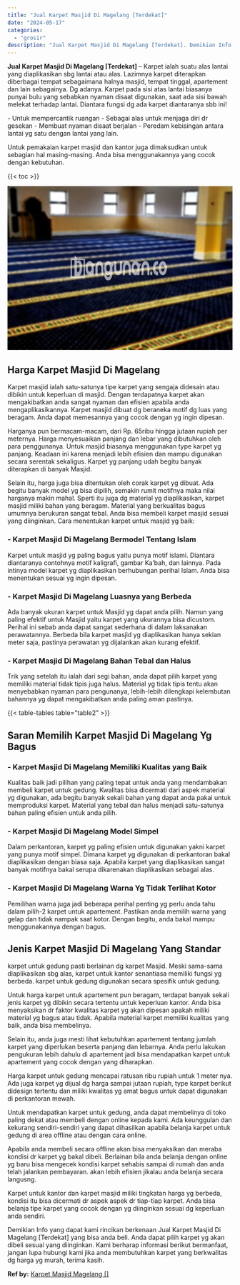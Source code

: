 ```yaml
---
title: "Jual Karpet Masjid Di Magelang [Terdekat]"
date: "2024-05-17"
categories: 
  - "grosir"
description: "Jual Karpet Masjid Di Magelang [Terdekat]. Demikian Info yang dapat kami rincikan berkenaan Jual Karpet Masjid Di Magelang [Terdekat] yang bisa anda beli...."
---
```


**Jual Karpet Masjid Di Magelang \[Terdekat\]** – Karpet ialah suatu alas lantai yang diaplikasikan sbg lantai atau alas. Lazimnya karpet diterapkan diberbagai tempat sebagaimana halnya masjid, tempat tinggal, apartement dan lain sebagainya. Dg adanya. Karpet pada sisi atas lantai biasanya punyai bulu yang sebabkan nyaman disaat digunakan, saat ada sisi bawah melekat terhadap lantai. Diantara fungsi dg ada karpet diantaranya sbb ini!

\- Untuk mempercantik ruangan - Sebagai alas untuk menjaga diri dr gesekan - Membuat nyaman disaat berjalan - Peredam kebisingan antara lantai yg satu dengan lantai yang lain.

Untuk pemakaian karpet masjid dan kantor juga dimaksudkan untuk sebagian hal masing-masing. Anda bisa menggunakannya yang cocok dengan kebutuhan.

{{< toc >}}

![Jual Karpet Masjid Di Magelang [Terdekat]](/images/grosir-karpet-murah-33.png)

## Harga Karpet Masjid Di Magelang

Karpet masjid ialah satu-satunya tipe karpet yang sengaja didesain atau dibikin untuk keperluan di masjid. Dengan terdapatnya karpet akan mengakibatkan anda sangat nyaman dan efisien apabila anda mengaplikasikannya. Karpet masjid dibuat dg beraneka motif dg luas yang beragam. Anda dapat memesannya yang cocok dengan yg ingin dipesan.

Harganya pun bermacam-macam, dari Rp. 65ribu hingga jutaan rupiah per meternya. Harga menyesuaikan panjang dan lebar yang dibutuhkan oleh para penggunanya. Untuk masjid biasanya menggunakan type karpet yg panjang. Keadaan ini karena menjadi lebih efisien dan mampu digunakan secara serentak sekaligus. Karpet yg panjang udah begitu banyak diterapkan di banyak Masjid.

Selain itu, harga juga bisa ditentukan oleh corak karpet yg dibuat. Ada begitu banyak model yg bisa dipilih, semakin rumit motifnya maka nilai harganya makin mahal. Sperti itu juga dg material yg diaplikasikan, karpet masjid miliki bahan yang beragam. Material yang berkualitas bagus umumnya berukuran sangat tebal. Anda bisa membeli karpet masjid sesuai yang diinginkan. Cara menentukan karpet untuk masjid yg baik:

### \- Karpet Masjid Di Magelang Bermodel Tentang Islam

Karpet untuk masjid yg paling bagus yaitu punya motif islami. Diantara diantaranya contohnya motif kaligrafi, gambar Ka’bah, dan lainnya. Pada intinya model karpet yg diaplikasikan berhubungan perihal Islam. Anda bisa menentukan sesuai yg ingin dipesan.

### \- Karpet Masjid Di Magelang Luasnya yang Berbeda

Ada banyak ukuran karpet untuk Masjid yg dapat anda pilih. Namun yang paling efektif untuk Masjid yaitu karpet yang ukurannya bisa dicustom. Perihal ini sebab anda dapat sangat sederhana di dalam laksanakan perawatannya. Berbeda bila karpet masjid yg diaplikasikan hanya sekian meter saja, pastinya perawatan yg dijalankan akan kurang efektif.

### \- Karpet Masjid Di Magelang Bahan Tebal dan Halus

Trik yang setelah itu ialah dari segi bahan, anda dapat pilih karpet yang memiliki material tidak tipis juga halus. Material yg tidak tipis tentu akan menyebabkan nyaman para pengunanya, lebih-lebih dilengkapi kelembutan bahannya yg dapat mengakibatkan anda paling aman pastinya.

{{< table-tables table="table2" >}}

## Saran Memilih Karpet Masjid Di Magelang Yg Bagus

### \- Karpet Masjid Di Magelang Memiliki Kualitas yang Baik

Kualitas baik jadi pilihan yang paling tepat untuk anda yang mendambakan membeli karpet untuk gedung. Kwalitas bisa dicermati dari aspek material yg digunakan, ada begitu banyak sekali bahan yang dapat anda pakai untuk memproduksi karpet. Material yang tebal dan halus menjadi satu-satunya bahan paling efisien untuk anda pilih.

### \- Karpet Masjid Di Magelang Model Simpel

Dalam perkantoran, karpet yg paling efisien untuk digunakan yakni karpet yang punya motif simpel. Dimana karpet yg digunakan di perkantoran bakal diaplikasikan dengan biasa saja. Apabila karpet yang diaplikasikan sangat banyak motifnya bakal serupa dikarenakan diaplikasikan sebagai alas.

### \- Karpet Masjid Di Magelang Warna Yg Tidak Terlihat Kotor

Pemilihan warna juga jadi beberapa perihal penting yg perlu anda tahu dalam pilih-2 karpet untuk apartement. Pastikan anda memilih warna yang gelap dan tidak nampak saat kotor. Dengan begitu, anda bakal mampu menggunakannya dengan bagus.

## Jenis Karpet Masjid Di Magelang Yang Standar

karpet untuk gedung pasti berlainan dg karpet Masjid. Meski sama-sama diaplikasikan sbg alas, karpet untuk kantor senantiasa memiliki fungsi yg berbeda. karpet untuk gedung digunakan secara spesifik untuk gedung.

Untuk harga karpet untuk apartement pun beragam, terdapat banyak sekali jenis karpet yg dibikin secara tertentu untuk keperluan kantor. Anda bisa menyaksikan dr faktor kwalitas karpet yg akan dipesan apakah miliki material yg bagus atau tidak. Apabila material karpet memiliki kualitas yang baik, anda bisa membelinya.

Selain itu, anda juga mesti lihat kebutuhkan apartement tentang jumlah karpet yang diperlukan beserta panjang dan lebarnya. Anda perlu lakukan pengukuran lebih dahulu di apartement jadi bisa mendapatkan karpet untuk apartement yang cocok dengan yang diharapkan.

Harga karpet untuk gedung mencapai ratusan ribu rupiah untuk 1 meter nya. Ada juga karpet yg dijual dg harga sampai jutaan rupiah, type karpet berikut didesign tertentu dan miliki kwalitas yg amat bagus untuk dapat digunakan di perkantoran mewah.

Untuk mendapatkan karpet untuk gedung, anda dapat membelinya di toko paling dekat atau membeli dengan online kepada kami. Ada keunggulan dan kekurang sendiri-sendiri yang dapat dihasilkan apabila belanja karpet untuk gedung di area offline atau dengan cara online.

Apabila anda membeli secara offline akan bisa menyaksikan dan meraba kondisi dr karpet yg bakal dibeli. Berlainan bila anda belanja dengan online yg baru bisa mengecek kondisi karpet sehabis sampai di rumah dan anda telah jalankan pembayaran. akan lebih efisien jikalau anda belanja secara langusng.

Karpet untuk kantor dan karpet masjid miliki tingkatan harga yg berbeda, kondisi itu bisa dicermati dr aspek aspek dr tiap-tiap karpet. Anda bisa belanja tipe karpet yang cocok dengan yg diinginkan sesuai dg keperluan anda sendiri.

Demikian Info yang dapat kami rincikan berkenaan Jual Karpet Masjid Di Magelang \[Terdekat\] yang bisa anda beli. Anda dapat pilih karpet yg akan dibeli sesuai yang diinginkan. Kami berharap informasi berikut bermanfaat, jangan lupa hubungi kami jika anda membutuhkan karpet yang berkwalitas dg harga yg murah, terima kasih.

**Ref by:**  [Karpet Masjid Magelang []](https://id.wikipedia.org/wiki/Karpet)
